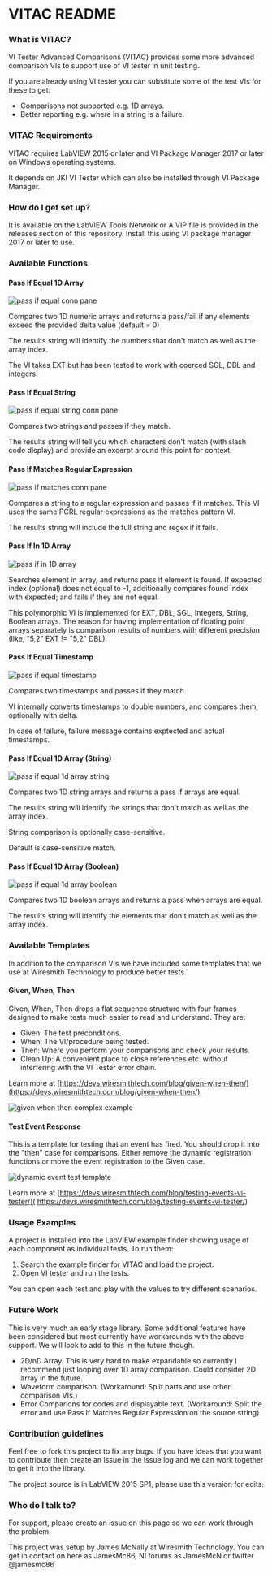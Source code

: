 # VITAC README #


### What is VITAC? ###

VI Tester Advanced Comparisons (VITAC) provides some more advanced comparison VIs to support use of VI tester in unit testing.

If you are already using VI tester you can substitute some of the test VIs for these to get:

* Comparisons not supported e.g. 1D arrays.
* Better reporting e.g. where in a string is a failure.

### VITAC Requirements ###

VITAC requires LabVIEW 2015 or later and VI Package Manager 2017 or later on Windows operating systems.

It depends on JKI VI Tester which can also be installed through VI Package Manager.


### How do I get set up? ###

It is available on the LabVIEW Tools Network or A VIP file is provided in the releases section of this repository. Install this using VI package manager 2017 or later to use.


### Available Functions ###

#### Pass If Equal 1D Array ####

![pass if equal conn pane](docs/images/passifequal1darrayconpane.png?raw=true)

Compares two 1D numeric arrays and returns a pass/fail if any elements exceed the provided delta value (default = 0)

The results string will identify the numbers that don't match as well as the array index.

The VI takes EXT but has been tested to work with coerced SGL, DBL and integers.

#### Pass If Equal String ####

![pass if equal string conn pane](docs/images/passifequalstring.png?raw=true)

Compares two strings and passes if they match.

The results string will tell you which characters don't match (with slash code display) and provide an excerpt around this point for context.

#### Pass If Matches Regular Expression ####

![pass if matches conn pane](docs/images/passifmatchesstring.png?raw=true)

Compares a string to a regular expression and passes if it matches. This VI uses the same PCRL regular expressions as the matches pattern VI.

The results string will include the full string and regex if it fails.

#### Pass If In 1D Array ####

![pass if in 1D array](docs/images/passifin1darray.png?raw=true)

Searches element in array, and returns pass if element is found. If expected index (optional) does not equal to -1, additionally compares found index with expected; and fails if they are not equal.

This polymorphic VI is implemented for EXT, DBL, SGL, Integers, String, Boolean arrays. The reason for having implementation of floating point arrays separately is comparison results of numbers with different precision (like, "5,2" EXT != "5,2" DBL).

#### Pass If Equal Timestamp ####

![pass if equal timestamp](docs/images/passifequaltimestamp.png?raw=true)

Compares two timestamps and passes if they match.

VI internally converts timestamps to double numbers, and compares them, optionally with delta.

In case of failure, failure message contains exptected and actual timestamps.

#### Pass If Equal 1D Array (String) ####

![pass if equal 1d array string](docs/images/passifequal1darraystring.png?raw=true)

Compares two 1D string arrays and returns a pass if arrays are equal.

The results string will identify the strings that don't match as well as the array index.

String comparison is optionally case-sensitive.

Default is case-sensitive match.

#### Pass If Equal 1D Array (Boolean) ####

![pass if equal 1d array boolean](docs/images/passifequal1darrayboolean.png?raw=true)

Compares two 1D boolean arrays and returns a pass when arrays are equal.

The results string will identify the elements that don't match as well as the array index.

### Available Templates ###

In addition to the comparison VIs we have included some templates that we use at Wiresmith Technology to produce better tests.

#### Given, When, Then ####

Given, When, Then drops a flat sequence structure with four frames designed to make tests much easier to read and understand. They are:

* Given: The test preconditions.
* When: The VI/procedure being tested.
* Then: Where you perform your comparisons and check your results.
* Clean Up: A convenient place to close references etc. without interfering with the VI Tester error chain.

Learn more at [https://devs.wiresmithtech.com/blog/given-when-then/](https://devs.wiresmithtech.com/blog/given-when-then/)

![given when then complex example](docs/images/givenwhenthencomplexexample.png?raw=true)

#### Test Event Response ####

This is a template for testing that an event has fired. You should drop it into the "then" case for comparisons. Either remove the dynamic registration functions or move the event registration to the Given case.

![dynamic event test template](docs/images/dynamiceventtestvitester.png?raw=true)

Learn more at [https://devs.wiresmithtech.com/blog/testing-events-vi-tester/]( https://devs.wiresmithtech.com/blog/testing-events-vi-tester/)

### Usage Examples ###

A project is installed into the LabVIEW example finder showing usage of each component as individual tests. To run them:

1. Search the example finder for VITAC and load the project.
2. Open VI tester and run the tests.

You can open each test and play with the values to try different scenarios.

### Future Work ###

This is very much an early stage library. Some additional features have been considered but most currently have workarounds with the above support. We will look to add to this in the future though.

* 2D/nD Array. This is very hard to make expandable so currently I recommend just looping over 1D array comparison. Could consider 2D array in the future.
* Waveform comparison. (Workaround: Split parts and use other comparison VIs.)
* Error Comparions for codes and displayable text. (Workaround: Split the error and use Pass If Matches Regular Expression on the source string)

### Contribution guidelines ###

Feel free to fork this project to fix any bugs. If you have ideas that you want to contribute then create an issue in the issue log and we can work together to get it into the library.

The project source is in LabVIEW 2015 SP1, please use this version for edits.

### Who do I talk to? ###

For support, please create an issue on this page so we can work through the problem.

This project was setup by James McNally at Wiresmith Technology. You can get in contact on here as JamesMc86, NI forums as JamesMcN or twitter @jamesmc86
